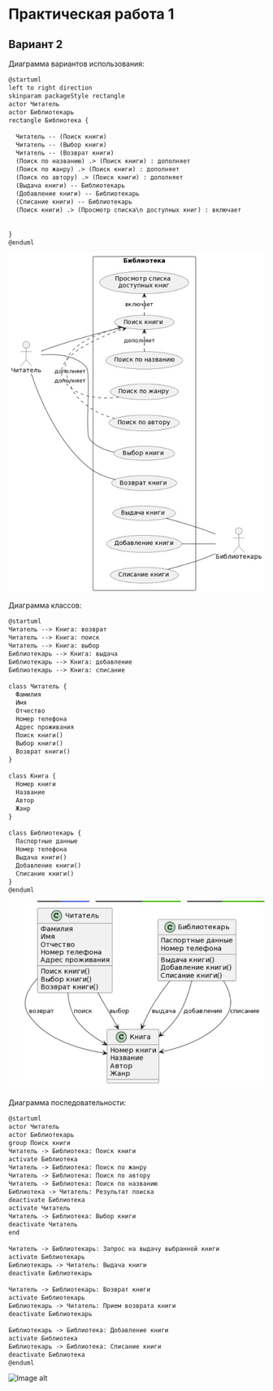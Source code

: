 # Практическая работа 1
## Вариант 2
Диаграмма вариантов использования:
```plantuml
@startuml
left to right direction
skinparam packageStyle rectangle
actor Читатель
actor Библиотекарь
rectangle Библиотека {
  
  Читатель -- (Поиск книги)
  Читатель -- (Выбор книги)
  Читатель -- (Возврат книги)
  (Поиск по названию) .> (Поиск книги) : дополняет
  (Поиск по жанру) .> (Поиск книги) : дополняет
  (Поиск по автору) .> (Поиск книги) : дополняет
  (Выдача книги) -- Библиотекарь
  (Добавление книги) -- Библиотекарь
  (Списание книги) -- Библиотекарь
  (Поиск книги) .> (Просмотр списка\n доступных книг) : включает
  

}
@enduml
```
![Image alt](https://github.com/vikulek/tmp/blob/main/%D0%9F%D1%80%D0%B0%D0%BA%D1%82%D0%B8%D1%87%D0%B5%D1%81%D0%BA%D0%B0%D1%8F%201/var.jpg)

Диаграмма классов:
```plantuml
@startuml
Читатель --> Книга: возврат
Читатель --> Книга: поиск
Читатель --> Книга: выбор
Библиотекарь --> Книга: выдача
Библиотекарь --> Книга: добавление
Библиотекарь --> Книга: списание

class Читатель {
  Фамилия
  Имя
  Отчество
  Номер телефона
  Адрес проживания
  Поиск книги()
  Выбор книги()
  Возврат книги()
}

class Книга {
  Номер книги
  Название
  Автор
  Жанр
}

class Библиотекарь {
  Паспортные данные
  Номер телефона
  Выдача книги()
  Добавление книги()
  Списание книги()
}
@enduml
```
![Image alt](https://github.com/vikulek/tmp/blob/main/%D0%9F%D1%80%D0%B0%D0%BA%D1%82%D0%B8%D1%87%D0%B5%D1%81%D0%BA%D0%B0%D1%8F%201/class.jpg)

Диаграмма последовательности:
```plantuml
@startuml
actor Читатель 
actor Библиотекарь
group Поиск книги
Читатель -> Библиотека: Поиск книги
activate Библиотека
Читатель -> Библиотека: Поиск по жанру
Читатель -> Библиотека: Поиск по автору
Читатель -> Библиотека: Поиск по названию
Библиотека -> Читатель: Результат поиска
deactivate Библиотека
activate Читатель 
Читатель -> Библиотека: Выбор книги
deactivate Читатель 
end

Читатель -> Библиотекарь: Запрос на выдачу выбранной книги
activate Библиотекарь
Библиотекарь -> Читатель: Выдача книги
deactivate Библиотекарь

Читатель -> Библиотекарь: Возврат книги
activate Библиотекарь
Библиотекарь -> Читатель: Прием возврата книги
deactivate Библиотекарь

Библиотекарь -> Библиотека: Добавление книги
activate Библиотека
Библиотекарь -> Библиотека: Списание книги
deactivate Библиотека
@enduml
```
![Image alt]()
